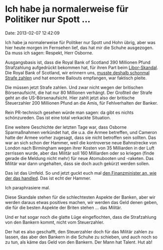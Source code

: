 Ich habe ja normalerweise für Politiker nur Spott \...
======================================================

Date: 2013-02-07 12:42:09

Ich habe ja normalerweise für Politiker nur Spott und Hohn übrig, aber
was hier heute morgen im Fernsehen lief, das hat mir die Schuhe
ausgezogen. Da muss ich sagen: Respekt, Herr Osborne.

Ausgangsbasis ist, dass die Royal Bank of Scotland 390 Millionen Pfund
Strafzahlung aufgedrückt bekommen hat, für ihren Part beim
[Libor-Skandal](/?ts=b3587366). Die Royal Bank of Scotland, wir erinnern
uns, [musste deshalb schonmal Strafe zahlen](/?ts=b10b4504) und hat
enorme Bailouts empfangen, war faktisch pleite.

Die müssen jetzt Strafe zahlen. Und zwar nicht wegen der britischen
Börsenaufsicht, die hat nur 80 Millionen verhängt. Der Großteil der
Strafe geht an die US-Börsenaufsicht. Hier zahlt jetzt also der
britische Steuerzahler 200 Millionen Pfund an die Amis, für
Fehlverhalten der Banker.

Rein PR-technisch gesehen würde man sagen: da gibt es nichts
schönzureden. Das ist eine total verkackte Situation.

Eine weitere Geschichte der letzten Tage war, dass Osborne Sparmaßnahmen
verkündet hat, die u.a. die Armee betreffen, und Cameron hatte der Armee
vorher zugesagt, dass sie nicht betroffen sein sollten. Das war an sich
schon der Hammer, weil die kontroverse neue Bahnstrecke von London nach
Birmingham wegen ihrer Kosten von 35 Milliarden in der Luft zerrissen
wurde, aber das Militär soll 160 Milliarden oder so kriegen (finde
gerade die Meldung nicht mehr) für neue Atomubooten und -raketen. Das
Militär war dann ungehalten, dass sie doch auch gekürzt werden sollen.

Das ist das Umfeld. So und jetzt guckt euch mal [den Finanzminister an,
wie der das handled](http://www.youtube.com/watch?v=gluFcZOjCvw). Das
ist echt der Hammer.

Ich paraphrasiere mal.

Diese Skandale stehen für die schlechtesten Aspekte der Banken, aber wir
werden daraus etwas positives machen, wir werden das Geld denen geben,
die für die besten Aspekte der Briten stehen \... das Militär.

Und er hat sogar noch die glatte Lüge eingeflochten, dass die
Strafzahlung von den Bankern kommt, nicht vom Steuerzahler.

Der hat es also geschafft, den Steuerzahler doch für das Militär zahlen
zu lassen, das aber den Bankern in die Schuhe zu schieben, und auch noch
so zu tun, als käme das Geld von den Bankern. Der Mann hat Talent. Hut
ab!
